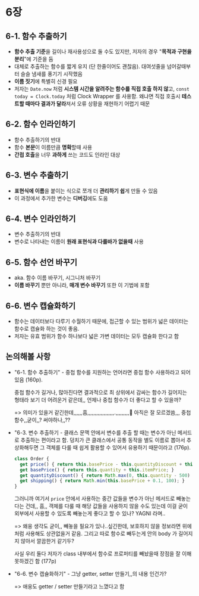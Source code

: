 # 6장

## 6-1. 함수 추출하기

- **함수 추출 기준**을 길이나 재사용성으로 둘 수도 있지만, 저자의 경우 "**목적과 구현을 분리**"에 기준을 둠
- 대체로 추출하는 함수를 짧게 유지 (단 한줄이어도 괜찮음). 대여섯줄을 넘어갈때부터 슬슬 냄새를 풍기기 시작했음
- **이름 짓기**에 특별히 신경 필요
- 저자는 `Date.now` 처럼 **시스템 시간을 알려주는 함수를 직접 호출 하지 않**고, `const today = Clock.today` 처럼 Clock Wrapper 를 사용함. 왜냐면 직접 호출시 **테스트할 때마다 결과가 달라**져서 오류 상황을 재현하기 어렵기 때문

## 6-2. 함수 인라인하기

- 함수 추출하기의 반대
- 함수 **본문**이 이름만큼 **명확**할때 사용
- **간접 호출**을 너무 **과하게** 쓰는 코드도 인라인 대상

## 6-3. 변수 추출하기

- **표현식에 이름**을 붙이는 식으로 쪼개 더 **관리하기 쉽**게 만들 수 있음
- 이 과정에서 추가한 변수는 **디버깅**에도 도움

## 6-4. 변수 인라인하기

- 변수 추출하기의 반대
- 변수로 나타내는 이름이 **원래 표현식과 다를바가 없을때** 사용

## 6-5. 함수 선언 바꾸기

- aka. 함수 이름 바꾸기, 시그니처 바꾸기
- **이름 바꾸기** 뿐만 아니라, **매개 변수 바꾸기** 또한 이 기법에 포함

## 6-6. 변수 캡슐화하기

- 함수는 데이터보다 다루기 수월하기 때문에, 접근할 수 있는 범위가 넓은 데이터는 함수로 캡슐화 하는 것이 좋음. 
- 저자는 유효 범위가 함수 하나보다 넓은 가변 데이터는 모두 캡슐화 한다고 함

## 논의해볼 사항

- "6-1. 함수 추출하기" - 중첩 함수를 지원하는 언어라면 중첩 함수 사용하라고 되어있음 (160p). 

  중첩 함수가 길거나, 많아진다면 결과적으로 최 상위에서 감싸는 함수가 길어지는 형태라 보기 더 어려운거 같은데,, 언제나 중첩 함수가 더 좋다고 할 수 있을까?

  => 의미가 있을거 같긴한데,,,,,,흠,,,,,,,,,,,,,,,,,,.,,,,,,,,,🤔 아직은 잘 모르겠씀,,, 중첩 함수,,굳이,,? 써야하나,,??

- "6-3. 변수 추출하기 - 클래스 문맥 안에서 변수를 추출 할 때는 변수가 아닌 메서드로 추출하는 편이라고 함. 덩치가 큰 클래스에서 공통 동작을 별도 이름로 뽑아서 추상화해두면 그 객체를 다룰 때 쉽게 활용할 수 있어서 유용하기 때문이라고 (176p).

  ```javascript
  class Order {
    get price() { return this.basePrice - this.quantityDiscount + this.shipping; }
    get basePrice() { return this.quantity + this.itemPrice; }
    get quantityDiscount() { return Math.max(0, this.quantity - 500) + this.itemPrice + 0.05;}
    get shipping() { return Math.min(this.basePrice + 0.1, 100); }
  }
  ```

  그러니까 여기서 `price` 안에서 사용하는 중간 값들을 변수가 아닌 메서드로 빼놓는다는 건데,, 흠,, 객체를 다룰 때 해당 값들을 사용하지 않을 수도 있는데 이걸 굳이 외부에서 사용할 수 있도록 빼놓는게 좋다고 할 수 있나? YAGNI 라며..

  => 왜웅 생각도 굳이,, 빼놓을 필요가 있나..싶긴한데, 보호하지 않을 정보라면 위에처럼 사용해도 상관없을거 같음. 그리고 따로 함수로 빼두는게 안의 body 가 길어지지 않아서 깔끔한거 같기두?

  사실 우리 둘다 저자가 class 내부에서 함수로 프로퍼티를 빼놨을때 장점을 잘 이해못하겠긴 함 (177p)

- "6-6. 변수 캡슐화하기" - 그냥 getter, setter 만들기,,의 내용 인건가?

  => 애웅도 getter / setter 만들기라고 느꼈다고 함



